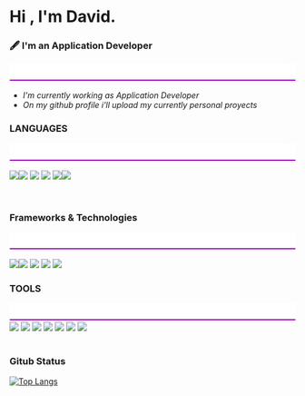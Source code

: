 # Hi , I'm David. 

### 🖋️  I'm an Application Developer

<img width="100%" height="30" src="img/purple-line.png">

<br>

<ul>

   <li><i> I'm currently working as Application Developer </i> </li>

   <li><i> On my github profile i'll upload my currently personal proyects</i> </li>

</ul>




### LANGUAGES 
<img width="100%" height="30" src="img/purple-line.png">

 <img width="40" src="https://cdn.jsdelivr.net/gh/devicons/devicon/icons/typescript/typescript-original.svg" /><img width="40" src="https://cdn.jsdelivr.net/gh/devicons/devicon/icons/javascript/javascript-original.svg" />
<img width="40" src="https://cdn.jsdelivr.net/gh/devicons/devicon/icons/html5/html5-original.svg" />
 <img width="40" src="https://cdn.jsdelivr.net/gh/devicons/devicon/icons/css3/css3-original.svg" />
 <img width="50" src="https://cdn.jsdelivr.net/gh/devicons/devicon/icons/java/java-original.svg" /><img width="45" src="https://cdn.jsdelivr.net/gh/devicons/devicon/icons/python/python-original.svg" />



<br>

### Frameworks & Technologies
<img width="100%" height="30" src="img/purple-line.png">

 <img width="40" src="https://cdn.jsdelivr.net/gh/devicons/devicon/icons/angularjs/angularjs-original.svg" /><img width="40" src="https://cdn.jsdelivr.net/gh/devicons/devicon/icons/spring/spring-original.svg" />
 <img width="40" src="https://cdn.jsdelivr.net/gh/devicons/devicon/icons/tailwindcss/tailwindcss-plain.svg" />
 <img width="40" src="https://cdn.jsdelivr.net/gh/devicons/devicon/icons/docker/docker-plain-wordmark.svg" />
 <img width="40" src="https://cdn.jsdelivr.net/gh/devicons/devicon/icons/kubernetes/kubernetes-plain.svg" />


### TOOLS

<img width="100%" height="30" src="img/purple-line.png">

 <img width="40" src="https://cdn.jsdelivr.net/gh/devicons/devicon/icons/mysql/mysql-original.svg" />
 <img width="40" src="https://cdn.jsdelivr.net/gh/devicons/devicon/icons/postgresql/postgresql-original.svg" />
 <img width="40" src="https://cdn.jsdelivr.net/gh/devicons/devicon/icons/vscode/vscode-original.svg" />
<img width="40" src="https://cdn.jsdelivr.net/gh/devicons/devicon/icons/androidstudio/androidstudio-original.svg" />
<img width="40" src="https://cdn.jsdelivr.net/gh/devicons/devicon/icons/git/git-original.svg" />
<img width="40" src="https://cdn.jsdelivr.net/gh/devicons/devicon/icons/jetbrains/jetbrains-original.svg" />
<img width="40" src="https://cdn.jsdelivr.net/gh/devicons/devicon/icons/vim/vim-original.svg" /> 


  <br>
  <br>


### Gitub Status

[![Top Langs](https://github-readme-stats.vercel.app/api/top-langs/?username=netvid&layout=compact&theme=dracula&hide_title=true&card_width=800&border_radius=10)](https://github.com/anuraghazra/github-readme-stats)

















